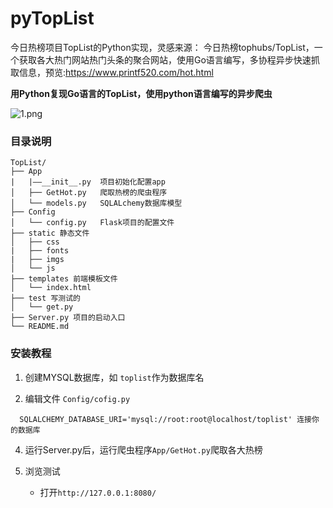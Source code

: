 # pyTopList
今日热榜项目TopList的Python实现，灵感来源：
今日热榜tophubs/TopList，一个获取各大热门网站热门头条的聚合网站，使用Go语言编写，多协程异步快速抓取信息，预览:https://www.printf520.com/hot.html

**用Python复现Go语言的TopList，使用python语言编写的异步爬虫**

![1.png](https://github.com/LoseNine/pyTopList/blob/master/static/imgs/1.PNG)

### 目录说明

```
TopList/
├── App
|   |——__init__.py  项目初始化配置app
│   ├── GetHot.py   爬取热榜的爬虫程序
│   └── models.py   SQLALchemy数据库模型
├── Config
│   └── config.py   Flask项目的配置文件
├── static 静态文件
│   ├── css   
|   ├── fonts
|   ├── imgs 
│   └── js
├── templates 前端模板文件
│   └── index.html
├── test 写测试的
│   └── get.py
├── Server.py 项目的启动入口
└── README.md
```

### 安装教程
 
1. 创建MYSQL数据库，如 `toplist`作为数据库名

3. 编辑文件 `Config/cofig.py`
```
  SQLALCHEMY_DATABASE_URI='mysql://root:root@localhost/toplist' 连接你的数据库
```

4. 运行Server.py后，运行爬虫程序`App/GetHot.py`爬取各大热榜

5. 浏览测试

   - 打开`http://127.0.0.1:8080/` 
